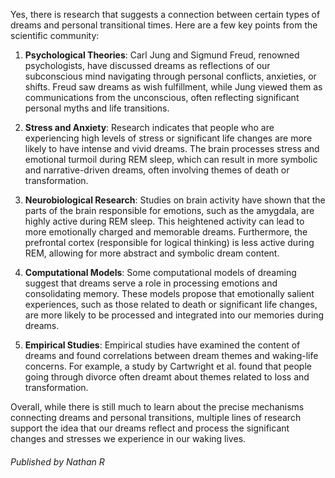Yes, there is research that suggests a connection between certain types of dreams and personal transitional times. Here are a few key points from the scientific community:

1. **Psychological Theories**: Carl Jung and Sigmund Freud, renowned psychologists, have discussed dreams as reflections of our subconscious mind navigating through personal conflicts, anxieties, or shifts. Freud saw dreams as wish fulfillment, while Jung viewed them as communications from the unconscious, often reflecting significant personal myths and life transitions.

2. **Stress and Anxiety**: Research indicates that people who are experiencing high levels of stress or significant life changes are more likely to have intense and vivid dreams. The brain processes stress and emotional turmoil during REM sleep, which can result in more symbolic and narrative-driven dreams, often involving themes of death or transformation.

3. **Neurobiological Research**: Studies on brain activity have shown that the parts of the brain responsible for emotions, such as the amygdala, are highly active during REM sleep. This heightened activity can lead to more emotionally charged and memorable dreams. Furthermore, the prefrontal cortex (responsible for logical thinking) is less active during REM, allowing for more abstract and symbolic dream content.

4. **Computational Models**: Some computational models of dreaming suggest that dreams serve a role in processing emotions and consolidating memory. These models propose that emotionally salient experiences, such as those related to death or significant life changes, are more likely to be processed and integrated into our memories during dreams.

5. **Empirical Studies**: Empirical studies have examined the content of dreams and found correlations between dream themes and waking-life concerns. For example, a study by Cartwright et al. found that people going through divorce often dreamt about themes related to loss and transformation.

Overall, while there is still much to learn about the precise mechanisms connecting dreams and personal transitions, multiple lines of research support the idea that our dreams reflect and process the significant changes and stresses we experience in our waking lives.



###### Published by Nathan R